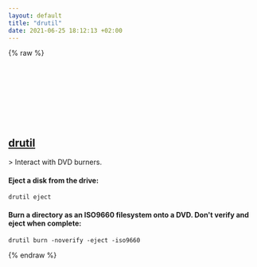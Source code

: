 ```yaml
---
layout: default
title: "drutil"
date: 2021-06-25 18:12:13 +02:00
---
```

{% raw %}
<h2 id="drutil">
  <a href="/en/osx/drutil.html">drutil</a> <a href="#drutil"><svg class="icon">
    <use href="/assets/images/unicode_sprite.svg#link" />
  </svg></a>
</h2>
> Interact with DVD burners.

#### Eject a disk from the drive:
```shell
drutil eject
```
#### Burn a directory as an ISO9660 filesystem onto a DVD. Don't verify and eject when complete:
```shell
drutil burn -noverify -eject -iso9660
```
{% endraw %}